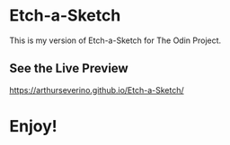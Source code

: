 # Etch-a-Sketch

This is my version of Etch-a-Sketch for The Odin Project. 

## See the Live Preview
https://arthurseverino.github.io/Etch-a-Sketch/

# Enjoy!

